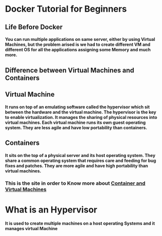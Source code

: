# **Docker Tutorial for Beginners**
## **Life Before Docker** 
#### You can run multiple applications on same server, either by using Virtual Machines, but the problem arised is we had to create different VM and different OS for all the applications assigning some Memory and much more. 

## **Difference between Virtual Machines and Containers**

## **Virtual Machine**
#### It runs on top of an emulating software called the hypervisor which sit between the hardware and the virtual machine. The hypervisor is the key to enable virtualization. It manages the sharing of physical resources into virtual machines. Each virtual machine runs its own guest operating system. They are less agile and have low portability than containers.

## **Containers**
#### It sits on the top of a physical server and its host operating system. They share a common operating system that requires care and feeding for bug fixes and patches. They are more agile and have high portability than virtual machines.

### **This is the site in order to Know more about [Container and Virtual Machines](https://www.geeksforgeeks.org/difference-between-virtual-machines-and-containers/)**

# **What is an Hypervisor**
#### It is used to create multiple machines on a host operating Systems and it manages virtual Machine 




